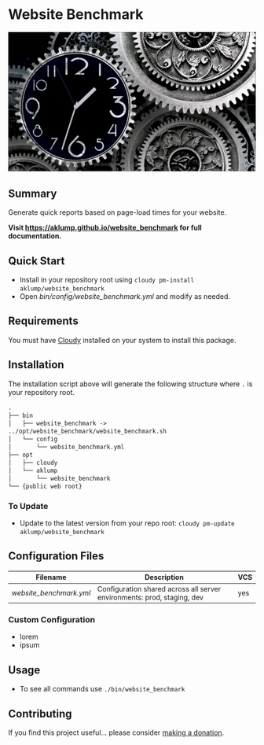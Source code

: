 # Website Benchmark

![website_benchmark](docs/images/website-benchmark.jpg)

## Summary

Generate quick reports based on page-load times for your website.

**Visit <https://aklump.github.io/website_benchmark> for full documentation.**

## Quick Start

- Install in your repository root using `cloudy pm-install aklump/website_benchmark`
- Open _bin/config/website_benchmark.yml_ and modify as needed.

## Requirements

You must have [Cloudy](https://github.com/aklump/cloudy) installed on your system to install this package.

## Installation

The installation script above will generate the following structure where `.` is your repository root.

    .
    ├── bin
    │   ├── website_benchmark -> ../opt/website_benchmark/website_benchmark.sh
    │   └── config
    │       └── website_benchmark.yml
    ├── opt
    │   ├── cloudy
    │   └── aklump
    │       └── website_benchmark
    └── {public web root}

    
### To Update

- Update to the latest version from your repo root: `cloudy pm-update aklump/website_benchmark`

## Configuration Files

| Filename | Description | VCS |
|----------|----------|---|
| _website_benchmark.yml_ | Configuration shared across all server environments: prod, staging, dev  | yes |

### Custom Configuration

* lorem
* ipsum

## Usage

* To see all commands use `./bin/website_benchmark`

## Contributing

If you find this project useful... please consider [making a donation](https://www.paypal.com/cgi-bin/webscr?cmd=_s-xclick&hosted_button_id=4E5KZHDQCEUV8&item_name=Gratitude%20for%20).
